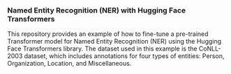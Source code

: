 ### Named Entity Recognition (NER) with Hugging Face Transformers

This repository provides an example of how to fine-tune a pre-trained Transformer model for Named Entity Recognition (NER) 
using the Hugging Face Transformers library. The dataset used in this example is the CoNLL-2003 dataset, which includes annotations for four types of entities: Person, Organization, Location, and Miscellaneous.
